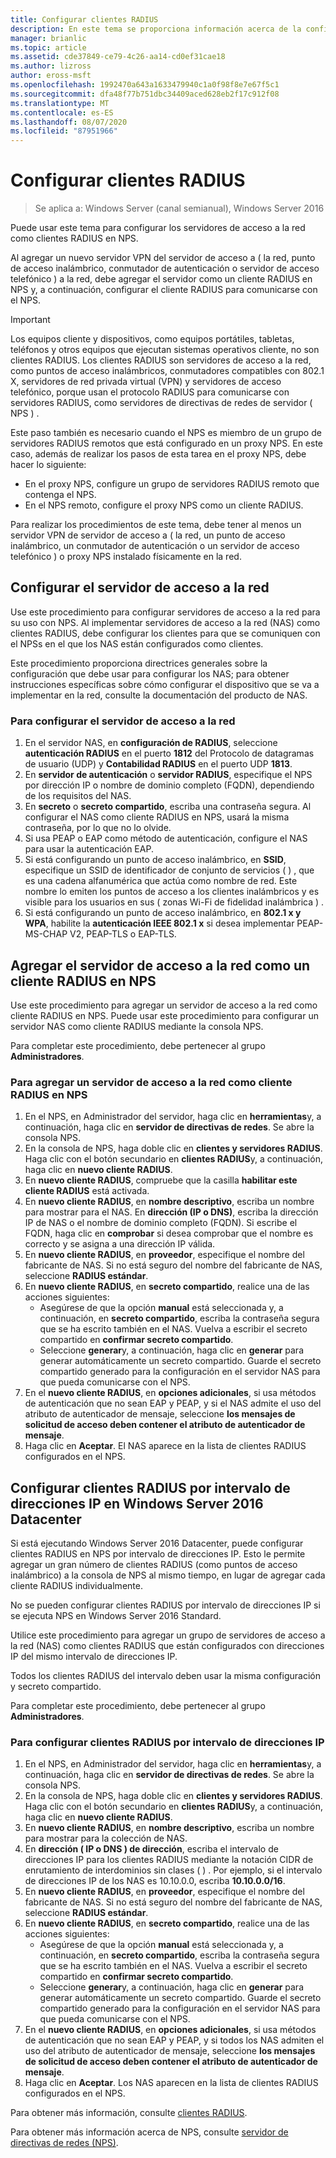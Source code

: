 ```yaml
---
title: Configurar clientes RADIUS
description: En este tema se proporciona información acerca de la configuración de clientes RADIUS para el servidor de directivas de redes en Windows Server 2016.
manager: brianlic
ms.topic: article
ms.assetid: cde37849-ce79-4c26-aa14-cd0ef31cae18
ms.author: lizross
author: eross-msft
ms.openlocfilehash: 1992470a643a1633479940c1a0f98f8e7e67f5c1
ms.sourcegitcommit: dfa48f77b751dbc34409aced628eb2f17c912f08
ms.translationtype: MT
ms.contentlocale: es-ES
ms.lasthandoff: 08/07/2020
ms.locfileid: "87951966"
---
```

# <a name="configure-radius-clients"></a>Configurar clientes RADIUS

>Se aplica a: Windows Server (canal semianual), Windows Server 2016

Puede usar este tema para configurar los servidores de acceso a la red como clientes RADIUS en NPS.

Al agregar un nuevo servidor VPN del servidor de acceso a \( la red, punto de acceso inalámbrico, conmutador de autenticación o servidor de acceso telefónico \) a la red, debe agregar el servidor como un cliente RADIUS en NPS y, a continuación, configurar el cliente RADIUS para comunicarse con el NPS.

>[!IMPORTANT]
>Los equipos cliente y dispositivos, como equipos portátiles, tabletas, teléfonos y otros equipos que ejecutan sistemas operativos cliente, no son clientes RADIUS. Los clientes RADIUS son servidores de acceso a la red, como puntos de acceso inalámbricos, conmutadores compatibles con 802.1 X, servidores de red privada virtual (VPN) y servidores de acceso telefónico, porque usan el protocolo RADIUS para comunicarse con servidores RADIUS, como servidores de directivas de redes de servidor \( NPS \) .

Este paso también es necesario cuando el NPS es miembro de un grupo de servidores RADIUS remotos que está configurado en un proxy NPS. En este caso, además de realizar los pasos de esta tarea en el proxy NPS, debe hacer lo siguiente:

- En el proxy NPS, configure un grupo de servidores RADIUS remoto que contenga el NPS.
- En el NPS remoto, configure el proxy NPS como un cliente RADIUS.

Para realizar los procedimientos de este tema, debe tener al menos un servidor VPN de servidor de acceso a \( la red, un punto de acceso inalámbrico, un conmutador de autenticación o un servidor de acceso telefónico \) o proxy NPS instalado físicamente en la red.

## <a name="configure-the-network-access-server"></a>Configurar el servidor de acceso a la red

Use este procedimiento para configurar servidores de acceso a la red para su uso con NPS. Al implementar servidores de acceso a la red (NAS) como clientes RADIUS, debe configurar los clientes para que se comuniquen con el NPSs en el que los NAS están configurados como clientes.

Este procedimiento proporciona directrices generales sobre la configuración que debe usar para configurar los NAS; para obtener instrucciones específicas sobre cómo configurar el dispositivo que se va a implementar en la red, consulte la documentación del producto de NAS.

### <a name="to-configure-the-network-access-server"></a>Para configurar el servidor de acceso a la red

1. En el servidor NAS, en **configuración de RADIUS**, seleccione **autenticación RADIUS** en el puerto **1812** del Protocolo de datagramas de usuario (UDP) y **Contabilidad RADIUS** en el puerto UDP **1813**.
2. En **servidor de autenticación** o **servidor RADIUS**, especifique el NPS por dirección IP o nombre de dominio completo (FQDN), dependiendo de los requisitos del NAS.
3. En **secreto** o **secreto compartido**, escriba una contraseña segura. Al configurar el NAS como cliente RADIUS en NPS, usará la misma contraseña, por lo que no lo olvide.
4. Si usa PEAP o EAP como método de autenticación, configure el NAS para usar la autenticación EAP.
5. Si está configurando un punto de acceso inalámbrico, en **SSID**, especifique un SSID de identificador de conjunto de servicios \( \) , que es una cadena alfanumérica que actúa como nombre de red. Este nombre lo emiten los puntos de acceso a los clientes inalámbricos y es visible para los usuarios en sus \( zonas Wi-Fi de fidelidad inalámbrica \) .
6. Si está configurando un punto de acceso inalámbrico, en **802.1 x y WPA**, habilite la **autenticación IEEE 802.1 x** si desea implementar PEAP-MS-CHAP V2, PEAP-TLS o EAP-TLS.

## <a name="add-the-network-access-server-as-a-radius-client-in-nps"></a>Agregar el servidor de acceso a la red como un cliente RADIUS en NPS

Use este procedimiento para agregar un servidor de acceso a la red como cliente RADIUS en NPS. Puede usar este procedimiento para configurar un servidor NAS como cliente RADIUS mediante la consola NPS.

Para completar este procedimiento, debe pertenecer al grupo **Administradores**.

### <a name="to-add-a-network-access-server-as-a-radius-client-in-nps"></a>Para agregar un servidor de acceso a la red como cliente RADIUS en NPS

1. En el NPS, en Administrador del servidor, haga clic en **herramientas**y, a continuación, haga clic en **servidor de directivas de redes**. Se abre la consola NPS.
2. En la consola de NPS, haga doble clic en **clientes y servidores RADIUS**. Haga clic con el botón secundario en **clientes RADIUS**y, a continuación, haga clic en **nuevo cliente RADIUS**.
3. En **nuevo cliente RADIUS**, compruebe que la casilla **habilitar este cliente RADIUS** está activada.
4. En **nuevo cliente RADIUS**, en **nombre descriptivo**, escriba un nombre para mostrar para el NAS. En **dirección (IP o DNS)**, escriba la dirección IP de NAS o el nombre de dominio completo (FQDN). Si escribe el FQDN, haga clic en **comprobar** si desea comprobar que el nombre es correcto y se asigna a una dirección IP válida.
5. En **nuevo cliente RADIUS**, en **proveedor**, especifique el nombre del fabricante de NAS. Si no está seguro del nombre del fabricante de NAS, seleccione **RADIUS estándar**.
6. En **nuevo cliente RADIUS**, en **secreto compartido**, realice una de las acciones siguientes:
    - Asegúrese de que la opción **manual** está seleccionada y, a continuación, en **secreto compartido**, escriba la contraseña segura que se ha escrito también en el NAS. Vuelva a escribir el secreto compartido en **confirmar secreto compartido**.
    - Seleccione **generar**y, a continuación, haga clic en **generar** para generar automáticamente un secreto compartido. Guarde el secreto compartido generado para la configuración en el servidor NAS para que pueda comunicarse con el NPS.
7. En el **nuevo cliente RADIUS**, en **opciones adicionales**, si usa métodos de autenticación que no sean EAP y PEAP, y si el NAS admite el uso del atributo de autenticador de mensaje, seleccione **los mensajes de solicitud de acceso deben contener el atributo de autenticador de mensaje**.
8. Haga clic en **Aceptar**. El NAS aparece en la lista de clientes RADIUS configurados en el NPS.

## <a name="configure-radius-clients-by-ip-address-range-in-windows-server-2016-datacenter"></a>Configurar clientes RADIUS por intervalo de direcciones IP en Windows Server 2016 Datacenter

Si está ejecutando Windows Server 2016 Datacenter, puede configurar clientes RADIUS en NPS por intervalo de direcciones IP. Esto le permite agregar un gran número de clientes RADIUS (como puntos de acceso inalámbrico) a la consola de NPS al mismo tiempo, en lugar de agregar cada cliente RADIUS individualmente.

No se pueden configurar clientes RADIUS por intervalo de direcciones IP si se ejecuta NPS en Windows Server 2016 Standard.

Utilice este procedimiento para agregar un grupo de servidores de acceso a la red (NAS) como clientes RADIUS que están configurados con direcciones IP del mismo intervalo de direcciones IP.

Todos los clientes RADIUS del intervalo deben usar la misma configuración y secreto compartido.

Para completar este procedimiento, debe pertenecer al grupo **Administradores**.

### <a name="to-set-up-radius-clients-by-ip-address-range"></a>Para configurar clientes RADIUS por intervalo de direcciones IP

1. En el NPS, en Administrador del servidor, haga clic en **herramientas**y, a continuación, haga clic en **servidor de directivas de redes**. Se abre la consola NPS.
2. En la consola de NPS, haga doble clic en **clientes y servidores RADIUS**. Haga clic con el botón secundario en **clientes RADIUS**y, a continuación, haga clic en **nuevo cliente RADIUS**.
3. En **nuevo cliente RADIUS**, en **nombre descriptivo**, escriba un nombre para mostrar para la colección de NAS.
4. En **dirección \( IP o DNS \) de dirección**, escriba el intervalo de direcciones IP para los clientes RADIUS mediante la notación CIDR de enrutamiento de interdominios sin clases \( \) . Por ejemplo, si el intervalo de direcciones IP de los NAS es 10.10.0.0, escriba **10.10.0.0/16**.
5. En **nuevo cliente RADIUS**, en **proveedor**, especifique el nombre del fabricante de NAS. Si no está seguro del nombre del fabricante de NAS, seleccione **RADIUS estándar**.
6. En **nuevo cliente RADIUS**, en **secreto compartido**, realice una de las acciones siguientes:
    - Asegúrese de que la opción **manual** está seleccionada y, a continuación, en **secreto compartido**, escriba la contraseña segura que se ha escrito también en el NAS. Vuelva a escribir el secreto compartido en **confirmar secreto compartido**.
    - Seleccione **generar**y, a continuación, haga clic en **generar** para generar automáticamente un secreto compartido. Guarde el secreto compartido generado para la configuración en el servidor NAS para que pueda comunicarse con el NPS.
7. En el **nuevo cliente RADIUS**, en **opciones adicionales**, si usa métodos de autenticación que no sean EAP y PEAP, y si todos los NAS admiten el uso del atributo de autenticador de mensaje, seleccione **los mensajes de solicitud de acceso deben contener el atributo de autenticador de mensaje**.
8. Haga clic en **Aceptar**. Los NAS aparecen en la lista de clientes RADIUS configurados en el NPS.

Para obtener más información, consulte [clientes RADIUS](nps-radius-clients.md).

Para obtener más información acerca de NPS, consulte [servidor de directivas de redes (NPS)](nps-top.md).